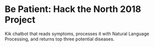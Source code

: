 # Be Patient: Hack the North 2018 Project

Kik chatbot that reads symptoms, processes it with Natural Language Processing, and returns top three potential diseases.
